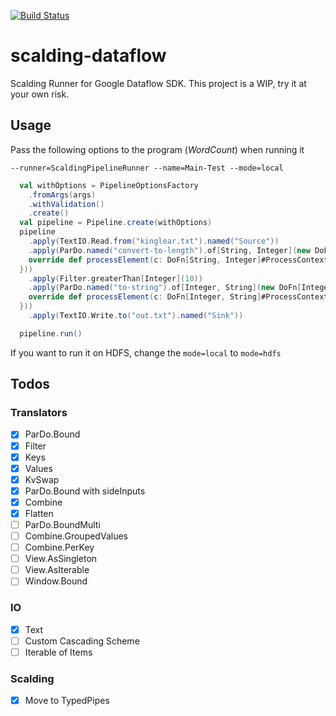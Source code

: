[![Build Status](https://snap-ci.com/ashwanthkumar/scalding-dataflow/branch/master/build_image)](https://snap-ci.com/ashwanthkumar/scalding-dataflow/branch/master)

# scalding-dataflow
Scalding Runner for Google Dataflow SDK. This project is a WIP, try it at your own risk.

## Usage
Pass the following options to the program (_WordCount_) when running it

`--runner=ScaldingPipelineRunner --name=Main-Test --mode=local`

```scala
  val withOptions = PipelineOptionsFactory
    .fromArgs(args)
    .withValidation()
    .create()
  val pipeline = Pipeline.create(withOptions)
  pipeline
    .apply(TextIO.Read.from("kinglear.txt").named("Source"))
    .apply(ParDo.named("convert-to-length").of[String, Integer](new DoFn[String, Integer]() {
    override def processElement(c: DoFn[String, Integer]#ProcessContext): Unit = c.output(c.element().length)
  }))
    .apply(Filter.greaterThan[Integer](10))
    .apply(ParDo.named("to-string").of[Integer, String](new DoFn[Integer, String]() {
    override def processElement(c: DoFn[Integer, String]#ProcessContext): Unit = c.output(c.element().toString)
  }))
    .apply(TextIO.Write.to("out.txt").named("Sink"))

  pipeline.run()
```

If you want to run it on HDFS, change the `mode=local` to `mode=hdfs`

## Todos
### Translators
- [x] ParDo.Bound
- [x] Filter
- [x] Keys
- [x] Values
- [x] KvSwap
- [x] ParDo.Bound with sideInputs
- [x] Combine
- [x] Flatten
- [ ] ParDo.BoundMulti
- [ ] Combine.GroupedValues
- [ ] Combine.PerKey
- [ ] View.AsSingleton
- [ ] View.AsIterable
- [ ] Window.Bound

### IO
- [x] Text
- [ ] Custom Cascading Scheme
- [ ] Iterable of Items

### Scalding
- [x] Move to TypedPipes
